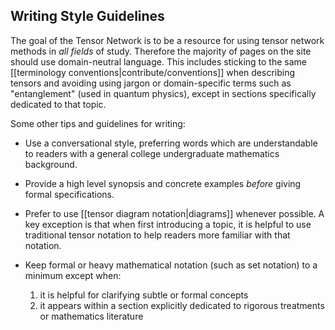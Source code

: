 
## Writing Style Guidelines

The goal of the Tensor Network is to be a resource for 
using tensor network methods in _all fields_ of study.
Therefore the majority of pages on the site should use
domain-neutral language. This includes sticking to
the same [[terminology conventions|contribute/conventions]] when
describing tensors and avoiding using jargon or
domain-specific terms such as "entanglement" (used
in quantum physics), except in sections specifically
dedicated to that topic.

Some other tips and guidelines for writing:

- Use a conversational style, preferring words 
  which are understandable to readers with a general
  college undergraduate mathematics background.

- Provide a high level synopsis and concrete examples
  _before_ giving formal specifications.

- Prefer to use [[tensor diagram notation|diagrams]]
  whenever possible.
  A key exception is that when first introducing a topic,
  it is helpful to use traditional tensor notation to
  help readers more familiar with that notation.

- Keep formal or heavy mathematical notation (such as
  set notation) to a minimum except when:

  1. it is helpful for clarifying subtle or formal concepts
  2. it appears within a section explicitly dedicated to 
     rigorous treatments or mathematics literature

